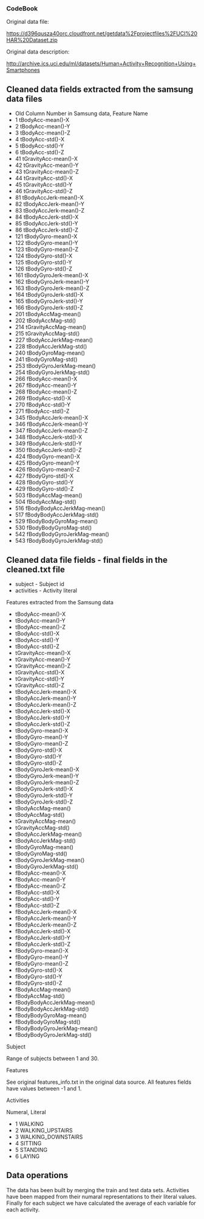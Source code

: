 ### CodeBook

Original data file: 

https://d396qusza40orc.cloudfront.net/getdata%2Fprojectfiles%2FUCI%20HAR%20Dataset.zip

Original data description:

http://archive.ics.uci.edu/ml/datasets/Human+Activity+Recognition+Using+Smartphones

## Cleaned data fields extracted from the samsung data files

* Old Column Number in Samsung data, Feature Name
* 1	tBodyAcc-mean()-X
* 2	tBodyAcc-mean()-Y
* 3	tBodyAcc-mean()-Z
* 4	tBodyAcc-std()-X
* 5	tBodyAcc-std()-Y
* 6	tBodyAcc-std()-Z
* 41	tGravityAcc-mean()-X
* 42	tGravityAcc-mean()-Y
* 43	tGravityAcc-mean()-Z
* 44	tGravityAcc-std()-X
* 45	tGravityAcc-std()-Y
* 46	tGravityAcc-std()-Z
* 81	tBodyAccJerk-mean()-X
* 82	tBodyAccJerk-mean()-Y
* 83	tBodyAccJerk-mean()-Z
* 84	tBodyAccJerk-std()-X
* 85	tBodyAccJerk-std()-Y
* 86	tBodyAccJerk-std()-Z
* 121	tBodyGyro-mean()-X
* 122	tBodyGyro-mean()-Y
* 123	tBodyGyro-mean()-Z
* 124	tBodyGyro-std()-X
* 125	tBodyGyro-std()-Y
* 126	tBodyGyro-std()-Z
* 161	tBodyGyroJerk-mean()-X
* 162	tBodyGyroJerk-mean()-Y
* 163	tBodyGyroJerk-mean()-Z
* 164	tBodyGyroJerk-std()-X
* 165	tBodyGyroJerk-std()-Y
* 166	tBodyGyroJerk-std()-Z
* 201	tBodyAccMag-mean()
* 202	tBodyAccMag-std()
* 214	tGravityAccMag-mean()
* 215	tGravityAccMag-std()
* 227	tBodyAccJerkMag-mean()
* 228	tBodyAccJerkMag-std()
* 240	tBodyGyroMag-mean()
* 241	tBodyGyroMag-std()
* 253	tBodyGyroJerkMag-mean()
* 254	tBodyGyroJerkMag-std()
* 266	fBodyAcc-mean()-X
* 267	fBodyAcc-mean()-Y
* 268	fBodyAcc-mean()-Z
* 269	fBodyAcc-std()-X
* 270	fBodyAcc-std()-Y
* 271	fBodyAcc-std()-Z
* 345	fBodyAccJerk-mean()-X
* 346	fBodyAccJerk-mean()-Y
* 347	fBodyAccJerk-mean()-Z
* 348	fBodyAccJerk-std()-X
* 349	fBodyAccJerk-std()-Y
* 350	fBodyAccJerk-std()-Z
* 424	fBodyGyro-mean()-X
* 425	fBodyGyro-mean()-Y
* 426	fBodyGyro-mean()-Z
* 427	fBodyGyro-std()-X
* 428	fBodyGyro-std()-Y
* 429	fBodyGyro-std()-Z
* 503	fBodyAccMag-mean()
* 504	fBodyAccMag-std()
* 516	fBodyBodyAccJerkMag-mean()
* 517	fBodyBodyAccJerkMag-std()
* 529	fBodyBodyGyroMag-mean()
* 530	fBodyBodyGyroMag-std()
* 542	fBodyBodyGyroJerkMag-mean()
* 543	fBodyBodyGyroJerkMag-std()

## Cleaned data file fields - final fields in the cleaned.txt file

* subject - Subject id
* activities - Activity literal

Features extracted from the Samsung data

* tBodyAcc-mean()-X
* tBodyAcc-mean()-Y
* tBodyAcc-mean()-Z
* tBodyAcc-std()-X
* tBodyAcc-std()-Y
* tBodyAcc-std()-Z
* tGravityAcc-mean()-X
* tGravityAcc-mean()-Y
* tGravityAcc-mean()-Z
* tGravityAcc-std()-X
* tGravityAcc-std()-Y
* tGravityAcc-std()-Z
* tBodyAccJerk-mean()-X
* tBodyAccJerk-mean()-Y
* tBodyAccJerk-mean()-Z
* tBodyAccJerk-std()-X
* tBodyAccJerk-std()-Y
* tBodyAccJerk-std()-Z
* tBodyGyro-mean()-X
* tBodyGyro-mean()-Y
* tBodyGyro-mean()-Z
* tBodyGyro-std()-X
* tBodyGyro-std()-Y
* tBodyGyro-std()-Z
* tBodyGyroJerk-mean()-X
* tBodyGyroJerk-mean()-Y
* tBodyGyroJerk-mean()-Z
* tBodyGyroJerk-std()-X
* tBodyGyroJerk-std()-Y
* tBodyGyroJerk-std()-Z
* tBodyAccMag-mean()
* tBodyAccMag-std()
* tGravityAccMag-mean()
* tGravityAccMag-std()
* tBodyAccJerkMag-mean()
* tBodyAccJerkMag-std()
* tBodyGyroMag-mean()
* tBodyGyroMag-std()
* tBodyGyroJerkMag-mean()
* tBodyGyroJerkMag-std()
* fBodyAcc-mean()-X
* fBodyAcc-mean()-Y
* fBodyAcc-mean()-Z
* fBodyAcc-std()-X
* fBodyAcc-std()-Y
* fBodyAcc-std()-Z
* fBodyAccJerk-mean()-X
* fBodyAccJerk-mean()-Y
* fBodyAccJerk-mean()-Z
* fBodyAccJerk-std()-X
* fBodyAccJerk-std()-Y
* fBodyAccJerk-std()-Z
* fBodyGyro-mean()-X
* fBodyGyro-mean()-Y
* fBodyGyro-mean()-Z
* fBodyGyro-std()-X
* fBodyGyro-std()-Y
* fBodyGyro-std()-Z
* fBodyAccMag-mean()
* fBodyAccMag-std()
* fBodyBodyAccJerkMag-mean()
* fBodyBodyAccJerkMag-std()
* fBodyBodyGyroMag-mean()
* fBodyBodyGyroMag-std()
* fBodyBodyGyroJerkMag-mean()
* fBodyBodyGyroJerkMag-std()

Subject

Range of subjects between 1 and 30.

Features

See original features_info.txt in the original data source.
All features fields have values between -1 and 1.

Activities

Numeral, Literal
* 1	WALKING
* 2	WALKING_UPSTAIRS
* 3	WALKING_DOWNSTAIRS
* 4	SITTING
* 5	STANDING
* 6	LAYING

## Data operations

The data has been built by merging the train and test data sets. Activities have been mapped from their numaral representations to their literal values. Finally for each subject we have calculated the average of each variable for each activity.